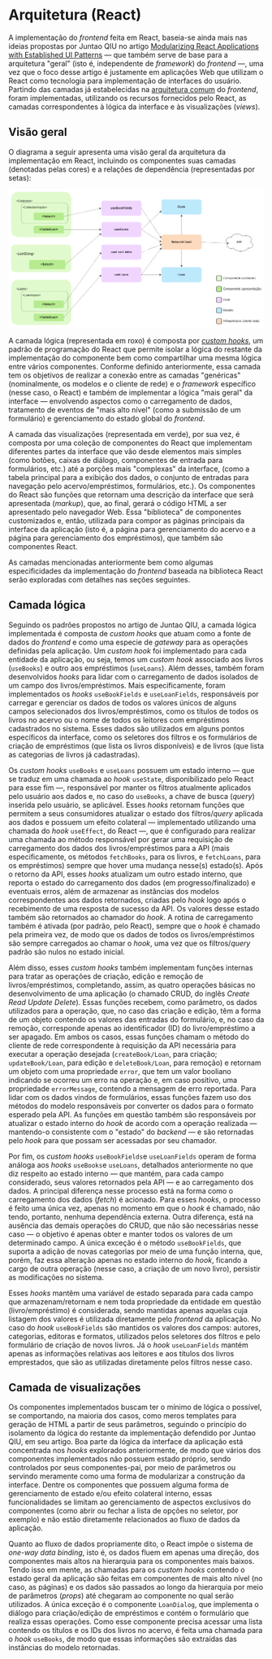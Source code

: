 # Arquitetura (React)

A implementação do *frontend* feita em React, baseia-se ainda mais nas ideias
propostas por Juntao QIU no artigo [Modularizing React Applications with
Established UI
Patterns](https://martinfowler.com/articles/modularizing-react-apps.html) — que
também serve de base para a arquitetura "geral" (isto é, independente de
*framework*) do *frontend* —, uma vez que o foco desse artigo é justamente em
aplicações Web que utilizam o React como tecnologia para implementação de
interfaces do usuário. Partindo das camadas já estabelecidas na [arquitetura
comum](https://github.com/PedroPires20/SimpleLibrary-Frontend/docs/arquitetura.md)
do *frontend*, foram implementadas, utilizando os recursos fornecidos pelo
React, as camadas correspondentes à lógica da interface e às visualizações
(*views*).

## Visão geral

O diagrama a seguir apresenta uma visão geral da arquitetura da implementação em
React, incluindo os componentes suas camadas (denotadas pelas cores) e a relações
de dependência (representadas por setas):

![Diagrama arquitetura React](Diagrama_arquitetura.png)

A camada lógica (representada em roxo) é composta por [*custom
hooks*](https://react.dev/learn/reusing-logic-with-custom-hooks), um padrão de
programação do React que permite isolar a lógica do restante da implementação do
componente bem como compartilhar uma mesma lógica entre vários componentes.
Conforme definido anteriormente, essa camada tem os objetivos de realizar a
conexão entre as camadas "genéricas" (nominalmente, os modelos e o cliente de
rede) e o *framework* específico (nesse caso, o React) e também de implementar a
lógica "mais geral" da interface — envolvendo aspectos como o carregamento de
dados, tratamento de eventos de "mais alto nível" (como a submissão de um
formulário) e gerenciamento do estado global do *frontend*.

A camada das visualizações (representada em verde), por sua vez, é composta por
uma coleção de componentes do React que implementam diferentes partes da
interface que vão desde elementos mais simples (como botões, caixas de diálogo,
componentes de entrada para formulários, etc.) até a porções mais "complexas" da
interface, (como a tabela principal para a exibição dos dados, o conjunto de
entradas para navegação pelo acervo/empréstimos, formulários, etc.). Os
componentes do React são funções que retornam uma descrição da interface que
será apresentada (*markup*), que, ao final, gerará o código HTML a ser
apresentado pelo navegador Web. Essa "biblioteca" de componentes customizados e,
então, utilizada para compor as páginas principais da interface da aplicação
(isto é, a página para gerenciamento do acervo e a página para gerenciamento dos
empréstimos), que também são componentes React.

As camadas mencionadas anteriormente bem como algumas especificidades da
implementação do *frontend* baseada na biblioteca React serão exploradas com
detalhes nas seções seguintes.

## Camada lógica

Seguindo os padrões propostos no artigo de Juntao QIU, a camada lógica
implementada é composta de *custom hooks* que atuam como a fonte de dados do
*frontend* e como uma especie de *gateway* para as operações definidas pela
aplicação. Um *custom hook* foi implementado para cada entidade da aplicação, ou
seja, temos um *custom hook* associado aos livros (`useBooks`) e outro aos
empréstimos (`useLoans`). Além desses, também foram desenvolvidos *hooks* para
lidar com o carregamento de dados isolados de um campo dos livros/empréstimos.
Mais especificamente, foram implementados os *hooks* `useBookFields` e
`useLoanFields`, responsáveis por carregar e gerenciar os dados de todos os
valores únicos de alguns campos selecionados dos livros/empréstimos, como os
títulos de todos os livros no acervo ou o nome de todos os leitores com
empréstimos cadastrados no sistema. Esses dados são utilizados em alguns pontos
específicos da interface, como os seletores dos filtros e os formulários de
criação de empréstimos (que lista os livros disponíveis) e de livros (que lista
as categorias de livros já cadastradas).

Os *custom hooks* `useBooks` e `useLoans` possuem um estado interno — que se
traduz em uma chamada ao *hook* `useState`, disponibilizado pelo React para esse
fim —, responsável por manter os filtros atualmente aplicados pelo usuário aos
dados e, no caso do `useBooks`, a chave de busca (*query*) inserida pelo
usuário, se aplicável. Esses *hooks* retornam funções que permitem a seus
consumidores atualizar o estado dos filtros/*query* aplicada aos dados e possuem
um efeito colateral — implementado utilizando uma chamada do *hook* `useEffect`,
do React —, que é configurado para realizar uma chamada ao método responsável
por gerar uma requisição de carregamento dos dados dos livros/empréstimos para a
API (mais especificamente, os métodos `fetchBooks`, para os livros, e
`fetchLoans`, para os empréstimos) sempre que hover uma mudança nesse(s)
estado(s). Após o retorno da API, esses *hooks* atualizam um outro estado
interno, que reporta o estado do carregamento dos dados (em
progresso/finalizado) e eventuais erros, além de armazenar as instâncias dos
modelos correspondentes aos dados retornados, criadas pelo *hook* logo após o
recebimento de uma resposta de sucesso da API. Os valores desse estado também
são retornados ao chamador do *hook*. A rotina de carregamento também é ativada
(por padrão, pelo React), sempre que o *hook* é chamado pela primeira vez, de
modo que os dados de todos os livros/empréstimos são sempre carregados ao chamar
o *hook*, uma vez que os filtros/*query* padrão são nulos no estado inicial.

Além disso, esses *custom hooks* também implementam funções internas para tratar
as operações de criação, edição e remoção de livros/empréstimos, completando,
assim, as quatro operações básicas no desenvolvimento de uma aplicação (o
chamado CRUD, do inglês *Create Read Update Delete*). Essas funções recebem,
como parâmetro, os dados utilizados para a operação, que, no caso das criação e
edição, têm a forma de um objeto contendo os valores das entradas do formulário,
e, no caso da remoção, corresponde apenas ao identificador (ID) do
livro/empréstimo a ser apagado. Em ambos os casos, essas funções chamam o método
do cliente de rede correspondente à requisição da API necessária para executar a
operação desejada (`createBook/Loan`, para criação; `updateBook/Loan`, para
edição e `deleteBook/Loan`, para remoção) e retornam um objeto com uma
propriedade `error`, que tem um valor booliano indicando se ocorreu um erro na
operação e, em caso positivo, uma propriedade `errorMessage`, contendo a
mensagem de erro reportada. Para lidar com os dados vindos de formulários, essas
funções fazem uso dos métodos do modelo responsáveis por converter os dados para
o formato esperado pela API. As funções em questão também são responsáveis por
atualizar o estado interno do *hook* de acordo com a operação realizada —
mantendo-o consistente com o "estado" do *backend* — e são retornadas pelo
*hook* para que possam ser acessadas por seu chamador.

Por fim, os *custom hooks* `useBookFields`e `useLoanFields` operam de forma
análoga aos *hooks* `useBooks`e `useLoans`, detalhados anteriormente no que diz
respeito ao estado interno — que mantém, para cada campo considerado, seus
valores retornados pela API — e ao carregamento dos dados. A principal diferença
nesse processo está na forma como o carregamento dos dados (*fetch*) é acionado.
Para esses *hooks*, o processo é feito uma única vez, apenas no momento em que o
*hook* é chamado, não tendo, portanto, nenhuma dependência externa. Outra
diferença, está na ausência das demais operações do CRUD, que não são
necessárias nesse caso — o objetivo é apenas obter e manter todos os valores de
um determinado campo. A única exceção é o método `useBookFields`, que suporta a
adição de novas categorias por meio de uma função interna, que, porém, faz essa
alteração apenas no estado interno do *hook*, ficando a cargo de outra operação
(nesse caso, a criação de um novo livro), persistir as modificações no sistema.

Esses *hooks* mantêm uma variável de estado separada para cada campo que
armazenam/retornam e nem toda propriedade da entidade em questão
(livro/empréstimo) é considerada, sendo mantidas apenas aquelas cuja listagem
dos valores é utilizada diretamente pelo *frontend* da aplicação. No caso do
*hook* `useBookFields` são mantidos os valores dos campos: autores, categorias,
editoras e formatos, utilizados pelos seletores dos filtros e pelo formulário de
criação de novos livros. Já o *hook* `useLoanFields` mantém apenas as
informações relativas aos leitores e aos títulos dos livros emprestados, que são
as utilizadas diretamente pelos filtros nesse caso.

## Camada de visualizações

Os componentes implementados buscam ter o mínimo de lógica o possível, se
comportando, na maioria dos casos, como meros templates para geração de HTML a
partir de seus parâmetros, seguindo o princípio do isolamento da lógica do
restante da implementação defendido por Juntao QIU, em seu artigo. Boa parte da
lógica da interface da aplicação está concentrada nos *hooks* explorados
anteriormente, de modo que vários dos componentes implementados não possuem
estado próprio, sendo controlados por seus componentes-pai, por meio de
parâmetros ou servindo meramente como uma forma de modularizar a construção da
interface. Dentre os componentes que possuem alguma forma de gerenciamento de
estado e/ou efeito colateral interno, essas funcionalidades se limitam ao
gerenciamento de aspectos exclusivos do componentes (como abrir ou fechar a
lista de opções no seletor, por exemplo) e não estão diretamente relacionados ao
fluxo de dados da aplicação.

Quanto ao fluxo de dados propriamente dito, o React impõe o sistema de *one-way
data binding*, isto é, os dados fluem em apenas uma direção, dos componentes
mais altos na hierarquia para os componentes mais baixos. Tendo isso em mente,
as chamadas para os *custom hooks* contendo o estado geral da aplicação são
feitas em componentes de mais alto nível (no caso, as páginas) e os dados são
passados ao longo da hierarquia por meio de parâmetros (*props*) até chegaram ao
componente no qual serão utilizados. A única exceção é o componente
`LoanDialog`, que implementa o diálogo para criação/edição de empréstimos e
contém o formulário que realiza essas operações. Como esse componente precisa
acessar uma lista contendo os títulos e os IDs dos livros no acervo, é feita uma
chamada para o *hook* `useBooks`, de modo que essas informações são extraídas
das instâncias do modelo retornadas.
